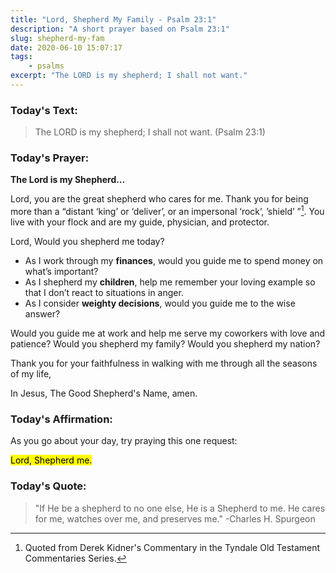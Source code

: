 ```yaml
---
title: "Lord, Shepherd My Family - Psalm 23:1"
description: "A short prayer based on Psalm 23:1"
slug: shepherd-my-fam 
date: 2020-06-10 15:07:17
tags:
    - psalms
excerpt: "The LORD is my shepherd; I shall not want."
---
```


### Today's Text:

> The LORD is my shepherd; I shall not want. (Psalm 23:1)



### Today's Prayer:

**The Lord is my Shepherd…**

Lord, you are the great shepherd who cares for me. Thank you for being more than a “distant ‘king’ or ‘deliver’, or an impersonal ‘rock’, ’shield’ ”[^1]. You live with your flock and are my guide, physician, and protector. 
[^1]: Quoted from Derek Kidner's Commentary in the Tyndale Old Testament Commentaries Series. 

Lord, Would you shepherd me today? 

- As I work through my **finances**, would you guide me to spend money on what’s important?
- As I shepherd my **children**, help me remember your loving example so that I don’t react to situations in anger.
- As I consider **weighty decisions**, would you guide me to the wise answer?

Would you guide me at work and help me serve my coworkers with love and patience? Would you shepherd my family? Would you shepherd my nation?

Thank you for your faithfulness in walking with me through all the seasons of my life, 

In Jesus, The Good Shepherd's Name, amen. 



### Today's Affirmation:

As you go about your day, try praying this one request:

<mark>Lord, Shepherd me.<mark>
    
    

### Today's Quote:

> "If He be a shepherd to no one else, He is a Shepherd to me. He cares for me, watches over me, and preserves me." -Charles H. Spurgeon
